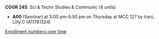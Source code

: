 **COGR 245**: Sci & Techn Studies & Communic (4 units)

- **A00** (Seminar) at 3:00 pm–5:50 pm on Thursday at MCC 127 by Irani, Lilly C (A11781324)

[Enrollment numbers over time](./COGR245.tsv)
